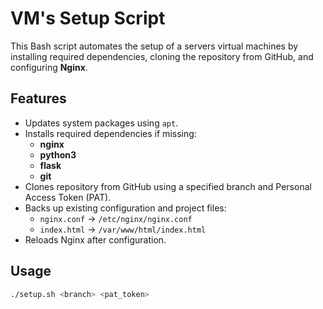 # VM's Setup Script

This Bash script automates the setup of a servers virtual machines by installing required dependencies, cloning the repository from GitHub, and configuring **Nginx**.

## Features
- Updates system packages using `apt`.
- Installs required dependencies if missing:
  - **nginx**
  - **python3**
  - **flask**
  - **git**
- Clones repository from GitHub using a specified branch and Personal Access Token (PAT).
- Backs up existing configuration and project files:
  - `nginx.conf` → `/etc/nginx/nginx.conf`
  - `index.html` → `/var/www/html/index.html`
- Reloads Nginx after configuration.

## Usage

```bash
./setup.sh <branch> <pat_token>
```
